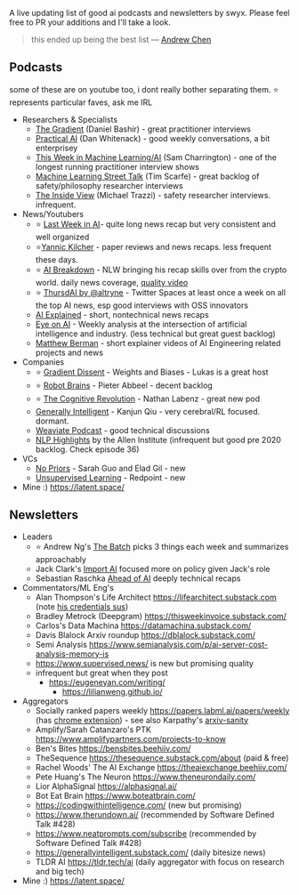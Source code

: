 A live updating list of good ai podcasts and newsletters by swyx. Please feel free to PR your additions and I'll take a look.

> this ended up being the best list — [Andrew Chen](https://twitter.com/andrewchen/status/1642626083962130432?s=46&t=90xQ8sGy63D2OtiaoGJuww)

## Podcasts

some of these are on youtube too, i dont really bother separating them. ⭐  represents particular faves, ask me IRL

- Researchers & Specialists
	- [The Gradient](https://thegradientpub.substack.com/s/podcast) (Daniel Bashir) - great practitioner interviews
	- [Practical AI](https://changelog.com/practicalai) (Dan Whitenack) - good weekly conversations, a bit enterprisey
	- [This Week in Machine Learning/AI](https://twimlai.com/podcast/twimlai/) (Sam Charrington) - one of the longest running practitioner interview shows
	- [Machine Learning Street Talk](https://www.youtube.com/c/MachineLearningStreetTalk) (Tim Scarfe) - great backlog of safety/philosophy researcher interviews
	- [The Inside View](https://theinsideview.ai/) (Michael Trazzi) - safety researcher interviews. infrequent.
- News/Youtubers
	- ⭐ [Last Week in AI](https://lastweekin.ai/)- quite long news recap but very consistent and well organized
	- ⭐[Yannic Kilcher](https://www.youtube.com/@YannicKilcher) - paper reviews and news recaps. less frequent these days.
	- ⭐ [AI Breakdown](https://sites.libsyn.com/468519) -  NLW bringing his recap skills over from the crypto world. daily news coverage, [quality video](https://www.youtube.com/channel/UCKelCK4ZaO6HeEI1KQjqzWA)
 	- ⭐ [ThursdAI by @altryne](https://sub.thursdai.news/podcast?nthPub=531) - Twitter Spaces at least once a week on all the top AI news, esp good interviews with OSS innovators
	- [AI Explained](https://www.youtube.com/@ai-explained-) - short, nontechnical news recaps
	- [Eye on AI](https://open.spotify.com/show/5aFnCGDhpL5bGr2uHy4bB5) - Weekly analysis at the intersection of artificial intelligence and industry. (less technical but great guest backlog)
	- [Matthew Berman](https://www.youtube.com/@matthew_berman) - short explainer videos of AI Engineering related projects and news
- Companies
	- ⭐ [Gradient Dissent](https://www.youtube.com/playlist?list=PLD80i8An1OEEb1jP0sjEyiLG8ULRXFob_) - Weights and Biases - Lukas is a great host
	- ⭐ [Robot Brains](https://www.therobotbrains.ai/) - Pieter Abbeel - decent backlog
	- ⭐ [The Cognitive Revolution](https://www.cognitiverevolution.ai/) - Nathan Labenz - great new pod
	- [Generally Intelligent](https://generallyintelligent.com/podcast) - Kanjun Qiu - very cerebral/RL focused. dormant.
	- [Weaviate Podcast](https://podcasters.spotify.com/pod/show/weaviate/episodes/Erika-Cardenas--Roman-Grebennikov--and-Vsevolod-Goloviznin-on-Recommendation-and-Metarank---Pod-43-e2280u3) - good technical discussions
	- [NLP Highlights](https://www.listennotes.com/podcasts/nlp-highlights-allen-institute-for-f9Yt4vD_ger/) by the Allen Institute (infrequent but good pre 2020 backlog. Check episode 36)
- VCs
	- [No Priors](https://linktr.ee/nopriors) - Sarah Guo and Elad Gil - new
	- [Unsupervised Learning](https://podtail.com/en/podcast/unsupervised-learning/) - Redpoint - new
- Mine :) https://latent.space/

## Newsletters

- Leaders
	- ⭐ Andrew Ng's [The Batch](https://www.deeplearning.ai/the-batch/)  picks 3 things each week and summarizes approachably
	- Jack Clark's [Import AI](https://importai.substack.com/) focused more on policy given Jack's role
	- Sebastian Raschka [Ahead of AI](https://magazine.sebastianraschka.com/) deeply technical recaps
- Commentators/ML Eng's
	- Alan Thompson's Life Architect https://lifearchitect.substack.com (note [his credentials sus](https://news.ycombinator.com/item?id=35588974))
	- Bradley Metrock (Deepgram) https://thisweekinvoice.substack.com/
	- Carlos's Data Machina https://datamachina.substack.com/
	- Davis Blalock Arxiv roundup https://dblalock.substack.com/
	- Semi Analysis https://www.semianalysis.com/p/ai-server-cost-analysis-memory-is
	- https://www.supervised.news/ is new but promising quality
 	- infrequent but great when they post
  		- https://eugeneyan.com/writing/
    		- https://lilianweng.github.io/
- Aggregators
	- Socially ranked papers weekly https://papers.labml.ai/papers/weekly (has [chrome extension](https://github.com/labmlai/chrome-extension)) - see also Karpathy's [arxiv-sanity](https://arxiv-sanity-lite.com/)
	- Amplify/Sarah Catanzaro's PTK https://www.amplifypartners.com/projects-to-know
	- Ben's Bites https://bensbites.beehiiv.com/
	- TheSequence https://thesequence.substack.com/about (paid & free)
	- Rachel Woods' The AI Exchange https://theaiexchange.beehiiv.com/
	- Pete Huang's The Neuron https://www.theneurondaily.com/
	- Lior AlphaSignal https://alphasignal.ai/
	- Bot Eat Brain https://www.boteatbrain.com/
	- https://codingwithintelligence.com/ (new but promising)
 	- https://www.therundown.ai/ (recommended by Software Defined Talk #428)
  	- https://www.neatprompts.com/subscribe (recommended by Software Defined Talk #428)
	- https://generallyintelligent.substack.com/ (daily bitesize news)
	- TLDR AI https://tldr.tech/ai (daily aggregator with focus on research and big tech)
- Mine :) https://latent.space/
